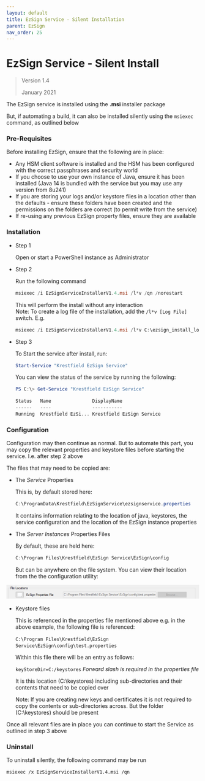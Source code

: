 ```yaml
---
layout: default
title: EzSign Service - Silent Installation
parent: EzSign
nav_order: 25
---
```


# EzSign Service - Silent Install

> Version 1.4
>
> January 2021



The EzSign service is installed using the **.msi** installer package  

But, if automating a build, it can also be installed silently using the ``msiexec`` command, as outlined below  



### Pre-Requisites

Before installing EzSign, ensure that the following are in place:

* Any HSM client software is installed and the HSM has been configured with the correct passphrases and security world
* If you choose to use your own instance of Java, ensure it has been installed (Java 14 is bundled with the service but you may use any version from 8u241)
* If you are storing your logs and/or keystore files in a location other than the defaults - ensure these folders have been created and the permissions on the folders are correct (to permit write from the service)
* If re-using any previous EzSign property files, ensure they are available
  
  

### Installation

* Step 1  
  

  Open or start a PowerShell instance as Administrator

* Step 2  

  Run the following command

  ```powershell
  msiexec /i EzSignServiceInstallerV1.4.msi /l*v /qn /norestart
  ```

  This will perform the install without any interaction  
  Note: To create a log file of the installation, add the ``/l*v [Log File]`` switch. E.g.  

  ```powershell
  msiexec /i EzSignServiceInstallerV1.4.msi /l*v C:\ezsign_install_log.txt /qn /norestart
  ```

* Step 3  

  To Start the service after install, run:  
  ```powershell
  Start-Service "Krestfield EzSign Service"
  ```
  You can view the status of the service by running the following:  
  ```powershell
  PS C:\> Get-Service "Krestfield EzSign Service"
  ```

  ```powershell
  Status   Name               DisplayName
  ------   ----               -----------
  Running  Krestfield EzSi... Krestfield EzSign Service
  ```

  


### Configuration

Configuration may then continue as normal. But to automate this part, you may copy the relevant properties and keystore files before starting the service. I.e. after step 2 above  

The files that may need to be copied are:

* The *Service* Properties

  This is, by default stored here: 

  ```powershell
  C:\ProgramData\Krestfield\EzSignService\ezsignservice.properties
  ```

  It contains information relating to the location of java, keystores, the service configuration and the location of the EzSign instance properties

* The *Server* *Instances* Properties Files

  By default, these are held here:

  ```powershell
  C:\Program Files\Krestfield\EzSign Service\EzSign\config
  ```

  But can be anywhere on the file system. You can view their location from the the configuration utility:  

![image-20210129154805057](.\images\image-20210129154805057.png)

* Keystore files

  This is referenced in the properties file mentioned above e.g. in the above example, the following file is referenced:

  ``C:\Program Files\Krestfield\EzSign Service\EzSign\config\test.properties``

  Within this file there will be an entry as follows:

  ``keyStoreDir=C:/keystores`` *Forward slash is required in the properties file*

  It is this location (C:\keystores) including sub-directories and their contents that need to be copied over  

  Note: If you are creating new keys and certificates it is not required to copy the contents or sub-directories across. But the folder (C:\keystores) should be present



Once all relevant files are in place you can continue to start the Service as outlined in step 3 above  



### Uninstall

To uninstall silently, the following command may be run

```
msiexec /x EzSignServiceInstallerV1.4.msi /qn
```

